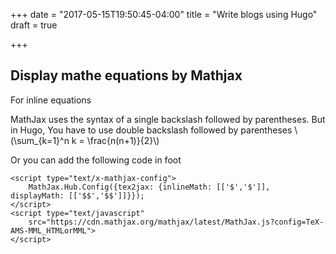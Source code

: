 +++
date = "2017-05-15T19:50:45-04:00"
title = "Write blogs using Hugo"
draft = true

+++

## Display mathe equations by Mathjax



For inline equations

MathJax uses the syntax of a single backslash followed by parentheses. 
But in Hugo, You have to use double backslash followed by parentheses
\\(\sum_{k=1}^n k = \frac{n(n+1)}{2}\\)

Or you can add the following code in foot

<script type="text/x-mathjax-config">
  MathJax.Hub.Config({tex2jax: {inlineMath: [['$','$'], ['\\(','\\)']],
                       displayMath: [['\\[','\\]'], ['$$','$$']]}});
</script>


	<script type="text/x-mathjax-config">
		MathJax.Hub.Config({tex2jax: {inlineMath: [['$','$']], displayMath: [['$$','$$']]}});
	</script>
	<script type="text/javascript"
		src="https://cdn.mathjax.org/mathjax/latest/MathJax.js?config=TeX-AMS-MML_HTMLorMML">
	</script>